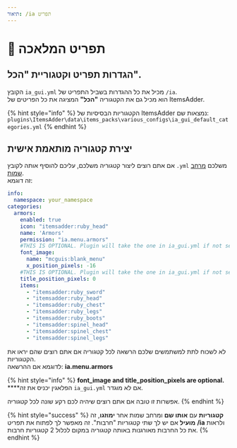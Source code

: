 ```yaml
---
תיאור: /ia תפריט
---
```


# 📃 תפריט המלאכה

## הגדרות תפריט וקטגוריית "הכל".

הקובץ `ia_gui.yml` מכיל את כל ההגדרות בשביל התפריט של `/ia`.\
הוא מכיל גם את הקטגוריה **"הכל"** המציגה את כל הפריטים של ItemsAdder.

{% hint style="info" %}
הקטגוריות הבסיסיות של ItemsAdder נמצאות שם: `plugins\ItemsAdder\data\items_packs\various_configs\ia_gui_default_categories.yml`
{% endhint %}

## יצירת קטגוריה מותאמת אישית

אם אתם רוצים ליצור קטגוריה משלכם, עליכם להוסיף אותה לקובץ `.yml` משלכם [מרחב שמות](advanced/basic-concepts/namespace/).\
זה דוגמא:

```yaml
info:
  namespace: your_namespace
categories:
  armors:
    enabled: true
    icon: "itemsadder:ruby_head"
    name: 'Armors'
    permission: "ia.menu.armors"
    #THIS IS OPTIONAL. Plugin will take the one in ia_gui.yml if not set.
    font_image:
      name: "mcguis:blank_menu"
      x_position_pixels: -16
    #THIS IS OPTIONAL. Plugin will take the one in ia_gui.yml if not set.
    title_position_pixels: 0
    items:
      - "itemsadder:ruby_sword"
      - "itemsadder:ruby_head"
      - "itemsadder:ruby_chest"
      - "itemsadder:ruby_legs"
      - "itemsadder:ruby_boots"
      - "itemsadder:spinel_head"
      - "itemsadder:spinel_chest"
      - "itemsadder:spinel_legs"
```

לא לשכוח לתת למשתמשים שלכם הרשאה לכל קטגוריה אם אתם רוצים שהם יראו את הקטגוריות.\
לדוגמא אם ההרשאה: **ia.menu.armors**

{% hint style="info" %}
**font\_image and title\_position\_pixels are optional.**\
****הפלאגין יכניס את זה `ia_gui.yml` אם לא מוגדר.

אפשרות זו טובה אם אתם רוצים שיהיה לכם רקע שונה לכל קטגוריה.
{% endhint %}

{% hint style="success" %}
**קטגוריות** עם **אותו שם** ומרחב שמות אחר **ימוזגו**, זה **מועיל** אם יש לך שתי קטגוריות "חרבות". זה מאפשר לך לפתוח את תפריט **/ia** ולראות את כל החרבות מאורגנות באותה קטגוריה במקום לכלול 2 קטגוריות חרבות.
{% endhint %}
